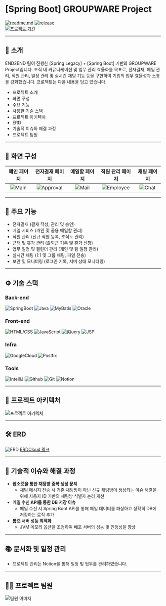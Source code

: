 <!-- logo -->

# [Spring Boot] GROUPWARE Project

[![readme.md](https://img.shields.io/badge/-readme.md-important?style=flat&logo=google-chrome&logoColor=white)]() [![release](https://img.shields.io/badge/release-v2.0.0-yellow?style=flat&logo=google-chrome&logoColor=white)]()  
[![프로젝트 기간](https://img.shields.io/badge/프로젝트_기간-2025.03.27~2025.04.18-green?style=flat)]()

---

## 📝 소개
END2END 팀이 진행한 [Spring Legacy] + [Spring Boot] 기반의 GROUPWARE Project입니다. 조직 내 커뮤니케이션 및 업무 관리 효율화를 목표로, 전자결재, 메일 관리, 직원 관리, 일정 관리 및 실시간 채팅 기능 등을 구현하여 기업의 업무 효율성과 소통을 강화했습니다. 프로젝트는 다음 내용을 담고 있습니다.

- 프로젝트 소개
- 화면 구성
- 주요 기능
- 사용한 기술 스택
- 프로젝트 아키텍처
- ERD
- 기술적 이슈와 해결 과정
- 프로젝트 팀원

---

## 🎨 화면 구성

| 메인 페이지 | 전자결재 페이지 | 메일함 페이지 | 직원 관리 페이지 | 채팅 페이지 |
| :---: | :---: | :---: | :---: | :---: |
| ![Main](your-image-url) | ![Approval](your-image-url) | ![Mail](your-image-url) | ![Employee](your-image-url) | ![Chat](your-image-url) |

---

## 📌 주요 기능
- 전자결재 (결재 작성, 관리 및 승인)
- 메일 서비스 (개인 및 공용 메일함 관리)
- 직원 관리 (신규 직원 등록, 조직도 관리)
- 근태 및 휴가 관리 (출퇴근 기록 및 휴가 신청)
- 업무 일정 및 캘린더 관리 (개인 및 팀 일정 관리)
- 실시간 채팅 (1:1 및 그룹 채팅, 파일 전송)
- 보안 및 모니터링 (로그인 기록, 서버 상태 모니터링)

---

## ⚙ 기술 스택

### Back-end
![SpringBoot](your-image-url)
![Java](your-image-url)
![MyBatis](your-image-url)
![Oracle](your-image-url)

### Front-end
![HTML/CSS](your-image-url)
![JavaScript](your-image-url)
![jQuery](your-image-url)
![JSP](your-image-url)

### Infra
![GoogleCloud](your-image-url)
![Postfix](your-image-url)

### Tools
![IntelliJ](your-image-url)
![Github](your-image-url)
![Git](your-image-url)
![Notion](your-image-url)

---

## 🏢 프로젝트 아키텍처
![프로젝트 아키텍처](https://github.com/user-attachments/assets/720468fb-3de7-4243-b616-fc55229958b7)

---

## 🛠️ ERD

![ERD](https://github.com/user-attachments/assets/ea32ae49-2aa5-4a7f-8a2e-817cec7832cd)
[ERDCloud 링크](https://www.erdcloud.com/d/T4ZMac44Pooucd7WL)

---

## 🤔 기술적 이슈와 해결 과정
- **웹소켓을 통한 채팅방 중복 생성 문제**
  - 채팅 메시지 전송 시 기존 채팅방이 아닌 신규 채팅방이 생성되는 이슈 해결을 위해 사용자 ID 기반의 채팅방 식별자 논리 개선
- **메일 수신 API를 통한 DB 저장 이슈**
  - 메일 수신 시 Spring Boot API를 통해 메일 데이터를 파싱하고 정확히 DB에 저장하는 로직 추가
- **톰캣 서버 성능 최적화**
  - JVM 메모리 옵션을 조정하여 배포 서버의 성능 및 안정성을 향상

---

## 📚 문서화 및 일정 관리
- 프로젝트 관리는 Notion을 통해 일정 및 업무를 관리하였습니다.

---

## 💁‍♂️ 프로젝트 팀원
![팀원 이미지](your-team-image-url)
